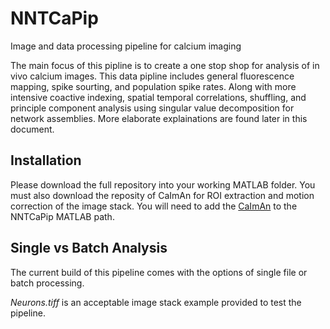 # NNTCaPip
Image and data processing pipeline for calcium imaging

The main focus of this pipline is to create a one stop shop for analysis of in vivo calcium images. This data pipline includes general fluorescence mapping, spike sourting, and population spike rates. Along with more intensive coactive indexing, spatial temporal correlations, shuffling, and principle component analysis using singular value decomposition for network assemblies. More elaborate explainations are found later in this document. 

## Installation
Please download the full repository into your working MATLAB folder. You must also download the reposity of CaImAn for ROI extraction and motion correction of the image stack. You will need to add the [CaImAn](https://github.com/flatironinstitute/CaImAn-MATLAB) to the NNTCaPip MATLAB path.

## Single vs Batch Analysis
The current build of this pipeline comes with the options of single file or batch processing. 




 _Neurons.tiff_ is an acceptable image stack example provided to test the pipeline. 
